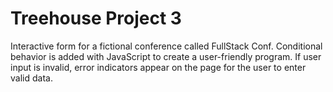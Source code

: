 # Treehouse Project 3
 
Interactive form for a fictional conference called FullStack Conf. Conditional behavior is added with JavaScript to create a user-friendly program. If user input is invalid, error indicators appear on the page for the user to enter valid data.